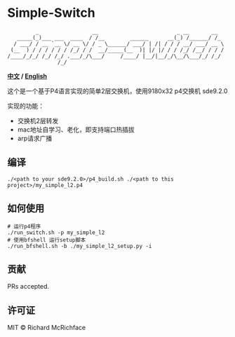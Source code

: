 # Simple-Switch

```
         _                 __                         _ __       __  
   _____(_)___ ___  ____  / /__        ______      __(_) /______/ /_ 
  / ___/ / __ `__ \/ __ \/ / _ \______/ ___/ | /| / / / __/ ___/ __ \
 (__  ) / / / / / / /_/ / /  __/_____(__  )| |/ |/ / / /_/ /__/ / / /
/____/_/_/ /_/ /_/ .___/_/\___/     /____/ |__/|__/_/\__/\___/_/ /_/ 
                /_/                                                  

```

**[中文](./README.md) / [English](./README_en.md)**

这个是一个基于P4语言实现的简单2层交换机，使用9180x32 p4交换机 sde9.2.0

实现的功能：

- 交换机2层转发
- mac地址自学习、老化，即支持端口热插拔
- arp请求广播


## 编译

```
./<path to your sde9.2.0>/p4_build.sh ./<path to this project>/my_simple_l2.p4
```

## 如何使用

```
# 运行p4程序
./run_switch.sh -p my_simple_l2
# 使用bfshell 运行setup脚本
./run_bfshell.sh -b ./my_simple_l2_setup.py -i 
```

## 贡献

PRs accepted.

## 许可证

MIT © Richard McRichface